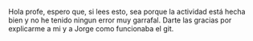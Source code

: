Hola profe, espero que, si lees esto, sea porque la actividad está hecha bien y no he tenido ningun error muy garrafal. Darte las gracias por explicarme a mi y a Jorge como funcionaba el git.
